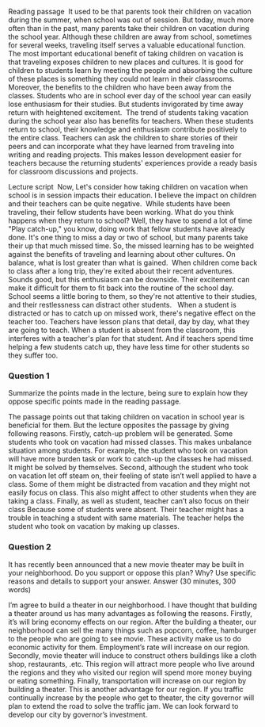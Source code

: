 Reading passage
 It used to be that parents took their children on vacation during the summer, when school was out of session. But today, much more often than in the past, many parents take their children on vacation during the school year. Although these children are away from school, sometimes for several weeks, traveling itself serves a valuable educational function. 
The most important educational benefit of taking children on vacation is that traveling exposes children to new places and cultures. It is good for children to students learn by meeting the people and absorbing the culture of these places is something they could not learn in their classrooms. 
Moreover, the benefits to the children who have been away from the classes. Students who are in school ever day of the school year can easily lose enthusiasm for their studies. But students invigorated by time away return with heightened excitement. 
The trend of students taking vacation during the school year also has benefits for teachers. When these students return to school, their knowledge and enthusiasm contribute positively to the entire class. Teachers can ask the children to share stories of their peers and can incorporate what they have learned from traveling into writing and reading projects. This makes lesson development easier for teachers because the returning students' experiences provide a ready basis for classroom discussions and projects.


Lecture script 
Now, Let's consider how taking children on vacation when school is in session impacts their education. I believe the impact on children and their teachers can be quite negative. 
While students have been traveling, their fellow students have been working. What do you think happens when they return to school? Well, they have to spend a lot of time "Play catch-up," you know, doing work that fellow students have already done. It's one thing to miss a day or two of school, but many parents take their up that much missed time. So, the missed learning has to be weighted against the benefits of traveling and learning about other cultures. On balance, what is lost greater than what is gained. 
When children come back to class after a long trip, they're exited about their recent adventures. Sounds good, but this enthusiasm can be downside. Their excitement can make it difficult for them to fit back into the routine of the school day. School seems a little boring to them, so they're not attentive to their studies, and their restlessness can distract other students. 
 When a student is distracted or has to catch up on missed work, there's negative effect on the teacher too. Teachers have lesson plans that detail, day by day, what they are going to teach. When a student is absent from the classroom, this interferes with a teacher's plan for that student. And if teachers spend time helping a few students catch up, they have less time for other students so they suffer too. 

### Question 1 
 Summarize the points made in the lecture, being sure to explain how they oppose specific points made in the reading passage.

The passage points out that taking children on vacation in school year is beneficial for them. But the lecture opposites the passage by giving following reasons. 
Firstly, catch-up problem will be generated. Some students who took on vacation had missed classes. This makes unbalance situation among students. For example, the student who took on vacation will have more burden task or work to catch-up the classes he had missed. It might be solved by themselves.
Second, although the student who took on vacation let off steam on, their feeling of state isn’t well applied to have a class. Some of them might be distracted from vacation and they might not easily focus on class. This also might affect to other students when they are taking a class. 
Finally, as well as student, teacher can’t also focus on their class Because some of students were absent. Their teacher might has a trouble in teaching a student with same materials. The teacher helps the student who took on vacation by making up classes. 


### Question 2
It has recently been announced that a new movie theater may be built in your neighborhood. Do you support or oppose this plan? Why? Use specific reasons and details to support your answer. Answer (30 minutes, 300 words)

I’m agree to build a theater in our neighborhood. I have thought that building a theater  around us has many advantages as following the reasons. 
Firstly, it’s will bring economy effects on our region. After the building a theater, our neighborhood can sell the many things such as popcorn, coffee, hamburger to the people who are going to see movie. These activity make us to do economic activity for them. Employment’s rate will increase on our region. 
Secondly, movie theater will induce to construct others buildings like a cloth shop, restaurants, .etc. This region will attract more people who live around the regions and they who visited our region will spend more money buying or eating something. 
Finally, transportation will increase on our region by building a theater. This is another advantage for our region. If you traffic continually increase by the people who get to theater, the city governor will plan to extend the road to solve the traffic jam. We can look forward to develop our city by governor’s investment.    



